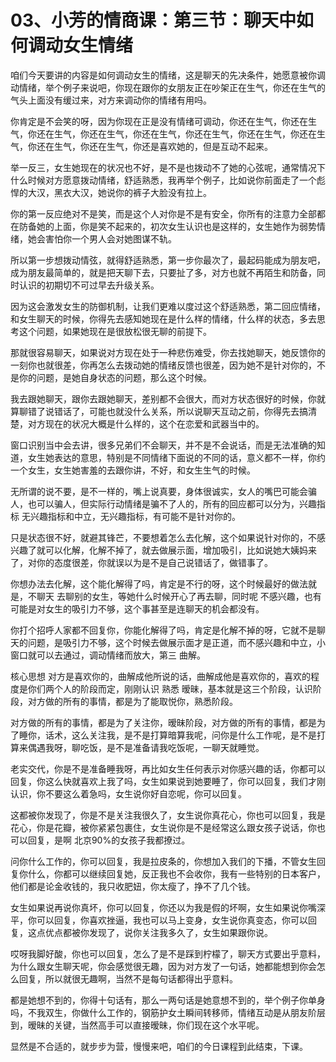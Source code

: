 # 03、小芳的情商课：第三节：聊天中如何调动女生情绪

咱们今天要讲的内容是如何调动女生的情绪，这是聊天的先决条件，她愿意被你调动情绪，举个例子来说吧，你现在跟你的女朋友正在吵架正在生气，你还在生气的气头上面没有缓过来，对方来调动你的情绪有用吗。

你肯定是不会笑的呀，因为你现在正是没有情绪可调动，你还在生气，你还在生气，你还在生气，你还在生气，你还在生气，你还在生气，你还在生气，你还在生气，你还在生气，你还在生气，你还是喜欢她的，但是互动不起来。

举一反三，女生她现在的状况也不好，是不是也拨动不了她的心弦呢，通常情况下什么时候对方愿意拨动情绪，舒适熟悉，我再举个例子，比如说你前面走了一个彪悍的大汉，黑衣大汉，她说你的裤子大脸没有拉上。

你的第一反应绝对不是笑，而是这个人对你是不是有安全，你所有的注意力全部都在防备她的上面，你是笑不起来的，初次女生认识也是这样的，女生她作为弱势情绪，她会害怕你一个男人会对她图谋不轨。

所以第一步想拨动情弦，就得舒适熟悉，第一步你最次了，最起码能成为朋友吧，成为朋友最简单的，就是把天聊下去，只要扯了多，对方也就不再陌生和防备，同时认识的初期切不可过早去升级关系。

因为这会激发女生的防御机制，让我们更难以度过这个舒适熟悉，第二回应情绪，和女生聊天的时候，你得先去感知她现在是什么样的情绪，什么样的状态，多去思考这个问题，如果她现在是很放松很无聊的前提下。

那就很容易聊天，如果说对方现在处于一种悲伤难受，你去找她聊天，她反馈你的一刻你也就很差，你再怎么去拨动她的情绪反馈也很差，因为她不是针对你的，不是你的问题，是她自身状态的问题，那么这个时候。

我去跟她聊天，跟你去跟她聊天，差别都不会很大，而对方状态很好的时候，你就算聊错了说错话了，可能也就没什么关系，所以说聊天互动之前，你得先去搞清楚，对方现在的状况大概是什么样的，这个在恋爱和武器当中的。

窗口识别当中会去讲，很多兄弟们不会聊天，并不是不会说话，而是无法准确的知道，女生她表达的意思，特别是不同情绪下面说的不同的话，意义都不一样，你约一个女生，女生她害羞的去跟你讲，不好，和女生生气的时候。

无所谓的说不要，是不一样的，嘴上说真要，身体很诚实，女人的嘴巴可能会骗人，也可以骗人，但实际行动情绪是骗不了人的，所有的回应都可以分为，兴趣指标 无兴趣指标和中立，无兴趣指标，有可能不是针对你的。

只是状态很不好，就避其锋芒，不要想着怎么去化解，这个如果说针对你的，不感兴趣了就可以化解，化解不掉了，就去做展示面，增加吸引，比如说她大姨妈来了，对你的态度很差，你就误以为是不是自己说错话了，做错事了。

你想办法去化解，这个能化解得了吗，肯定是不行的呀，这个时候最好的做法就是，不聊天 去聊别的女生，等她什么时候开心了再去聊，同时呢 不感兴趣，也有可能是对女生的吸引力不够，这个事甚至是连聊天的机会都没有。

你打个招呼人家都不回复你，你能化解得了吗，肯定是化解不掉的呀，它就不是聊天的问题，是吸引力不够，这个时候去做展示面才是正道，而不感兴趣和中立，小窗口就可以去通过，调动情绪而放大，第三 曲解。

核心思想 对方是喜欢你的，曲解成他所说的话，曲解成他是喜欢你的，喜欢的程度是你们两个人的阶段而定，刚刚认识 熟悉 暧昧，基本就是这三个阶段，认识阶段，对方做的所有的事情，都是为了能取悦你，熟悉阶段。

对方做的所有的事情，都是为了关注你，暧昧阶段，对方做的所有的事情，都是为了睡你，话术，这么关注我，是不是打算暗算我呢，问你是什么工作呢，是不是打算来偶遇我呀，聊吃饭，是不是准备请我吃饭呢，一聊天就睡觉。

老实交代，你是不是准备睡我呀，再比如女生任何表示对你感兴趣的话，你都可以回复，你这么快就喜欢上我了吗，女生如果说到她要睡了，你可以回复，我们才刚认识，你不要这么着急吗，女生说你好自恋呢，你可以回复。

这都被你发现了，你是不是关注我很久了，女生说你真花心，你也可以回复，我是花心，你是花瓣，被你紧紧包裹住，女生说你是不是经常这么跟女孩子说话，你也可以回复，是啊 北京90%的女孩子我都撩过。

问你什么工作的，你可以回复，我是拉皮条的，你想加入我们的下播，不管女生回复你什么，你都可以继续回复她，反正我也不会收你，我有一些特别的日本客户，他们都是论金收钱的，我只收肥妞，你太瘦了，挣不了几个钱。

女生如果说再说你真坏，你可以回复，你还以为我是假的坏啊，女生如果说你嘴深平，你可以回复，你喜欢挫逼，我也可以马上变身，女生说你真变态，你可以回复，这点优点都被你发现了，说你关注我多久了，女生如果跟你说。

哎呀我脚好酸，你也可以回复，怎么了是不是踩到柠檬了，聊天方式要出乎意料，为什么跟女生聊天呢，你会感觉很无趣，因为对方发了一句话，她都能想到你会怎么回复，所以就很无趣啊，当然不是每句话都得出乎意料。

都是她想不到的，你得十句话有，那么一两句话是她意想不到的，举个例子你单身吗，不我双生，你做什么工作的，钢筋护女土瞬间转移师，情绪互动是从朋友阶层到，暧昧的关键，当然高手可以直接暧昧，你们现在这个水平呢。

显然是不合适的，就步步为营，慢慢来吧，咱们的今日课程到此结束，下课。